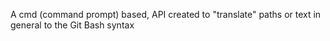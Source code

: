 A cmd (command prompt) based, API created to "translate" paths or text in general to the Git Bash syntax
